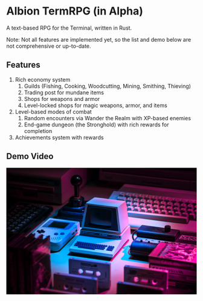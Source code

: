 # Albion TermRPG (in Alpha)

A text-based RPG for the Terminal, written in Rust.

Note: Not all features are implemented yet, so the list and demo below
are not comprehensive or up-to-date.

## Features

1. Rich economy system
   1. Guilds (Fishing, Cooking, Woodcutting, Mining, Smithing, Thieving)
   2. Trading post for mundane items
   3. Shops for weapons and armor
   4. Level-locked shops for magic weapons, armor, and items
2. Level-based modes of combat
   1. Random encounters via Wander the Realm with XP-based enemies
   2. End-game dungeon (the Stronghold) with rich rewards for completion
3. Achievements system with rewards

## Demo Video

[![Demo Video](./demo/demo_image.jpg)](./demo/AlbionRPG.mp4)
